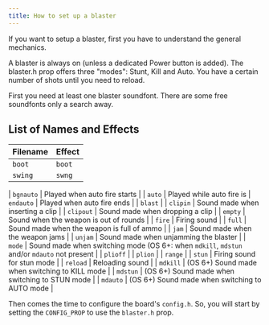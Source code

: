 ```yaml
---
title: How to set up a blaster
---
```


If you want to setup a blaster, first you have to understand the general mechanics.

A blaster is always on (unless a dedicated Power button is added).
The blaster.h prop offers three "modes": Stunt, Kill and Auto.
You have a certain number of shots until you need to reload.

First you need at least one blaster soundfont. There are some free soundfonts only a search away.
## List of Names and Effects
| Filename | Effect |
|---|---|
| `boot`               | `boot`    | Played when ProffieOS boots up. |
| `swing`              | `swng`    | Accent swing sounds that play near the peak of a swing motion.|


| `bgnauto` | Played when auto fire starts |
| `auto` | Played while auto fire is
| `endauto` | Played when auto fire ends |
| `blast` | 
| `clipin` | Sound made when inserting a clip |
| `clipout` | Sound made when dropping a clip |
| `empty` | Sound when the weapon is out of rounds |
| `fire` | Firing sound |
| `full` | Sound made when the weapon is full of ammo |
| `jam` | Sound made when the weapon jams |
| `unjam` | Sound made when unjamming the blaster |
| `mode` | Sound made when switching mode (OS 6+: when `mdkill`, `mdstun` and/or `mdauto` not present |
| `plioff` |
| `plion` |
| `range` | 
| `stun` | Firing sound for stun mode |
| `reload` | Reloading sound |
| `mdkill` | (OS 6+) Sound made when switching to KILL mode |
| `mdstun` | (OS 6+) Sound made when switching to STUN mode |
| `mdauto` | (OS 6+) Sound made when switching to AUTO mode |

Then comes the time to configure the board's `config.h`.
So, you will start by setting the `CONFIG_PROP` to use the `blaster.h` prop.
